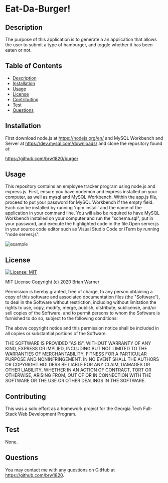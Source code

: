 # Eat-Da-Burger!

  ## Description
  The purpose of this application is to generate a an application that allows the user to submit a type of hamburger, and toggle whether it has been eaten or not.

  ## Table of Contents
  * [Description](#description)
  * [Installation](#installation)
  * [Usage](#usage)
  * [License](#license)
  * [Contributing](#contributing)
  * [Test](#test)
  * [Questions](#questions)
  
  ## Installation
  First download node.js at https://nodejs.org/en/ and MySQL Workbench and Server at https://dev.mysql.com/downloads/ and clone the repository found at:

https://github.com/brw1820/burger


  ## Usage
This repository contains an employee tracker program using node.js and express.js.  First, ensure you have nodemon and express installed on your computer, as well as mysql and MySQL Workbench.  Within the app.js file, proceed to put your password for MySQL Workbench if the empty field.  Each can be installed by running 'npm install' and the name of the application in your command line.  You will also be required to have MySQL Workbench installed on your computer and run the "schema.sql", put in your password, and execute the highlighted code in the file.Open server.js in your source code editor such as Visual Studio Code or iTerm by running "node server.js".
  
 ![example](/burger1.PNG)

  ## License
  [![License: MIT](https://img.shields.io/badge/License-MIT-yellow.svg)](https://opensource.org/licenses/MIT)
  
  MIT License
Copyright (c) 2020 Brian Warner

Permission is hereby granted, free of charge, to any person obtaining a copy of this software and associated documentation files (the "Software"), to deal in the Software without restriction, including without limitation the rights to use, copy, modify, merge, publish, distribute, sublicense, and/or sell copies of the Software, and to permit persons to whom the Software is furnished to do so, subject to the following conditions:

The above copyright notice and this permission notice shall be included in all copies or substantial portions of the Software.

THE SOFTWARE IS PROVIDED "AS IS", WITHOUT WARRANTY OF ANY KIND, EXPRESS OR IMPLIED, INCLUDING BUT NOT LIMITED TO THE WARRANTIES OF MERCHANTABILITY, FITNESS FOR A PARTICULAR PURPOSE AND NONINFRINGEMENT. IN NO EVENT SHALL THE AUTHORS OR COPYRIGHT HOLDERS BE LIABLE FOR ANY CLAIM, DAMAGES OR OTHER LIABILITY, WHETHER IN AN ACTION OF CONTRACT, TORT OR OTHERWISE, ARISING FROM, OUT OF OR IN CONNECTION WITH THE SOFTWARE OR THE USE OR OTHER DEALINGS IN THE SOFTWARE.
  ## Contributing
This was a solo effort as a homework project for the Georgia Tech Full-Stack Web Development Program.
  ## Test
  None.
  ## Questions
 You may contact me with any questions on GitHub at https://github.com/brw1820.

